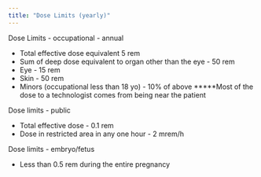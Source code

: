 ```yaml
---
title: "Dose Limits (yearly)"
---
```

Dose Limits - occupational - annual
- Total effective dose equivalent 5 rem 
- Sum of deep dose equivalent to organ other than the eye - 50 rem
- Eye - 15 rem
- Skin - 50 rem
- Minors (occupational less than 18 yo) - 10% of above
*****Most of the dose to a technologist comes from being near the patient

Dose limits - public
- Total effective dose - 0.1 rem
- Dose in restricted area in any one hour - 2 mrem/h

Dose limits - embryo/fetus
- Less than 0.5 rem during the entire pregnancy

